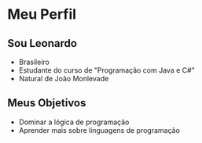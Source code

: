 # Meu Perfil

## Sou Leonardo

- Brasileiro 
- Estudante do curso de "Programação com Java e C#"
- Natural de João Monlevade  

## Meus Objetivos

- Dominar a lógica de programação 
- Aprender mais sobre linguagens de programação 
 
